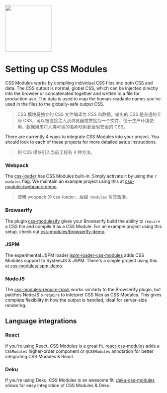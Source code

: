 <img src="https://raw.githubusercontent.com/css-modules/logos/master/css-modules-logo.png" width="150" height="150" />

# Setting up CSS Modules

CSS Modules works by compiling individual CSS files into both CSS and data. The CSS output is normal, global CSS, which can be injected directly into the browser or concatenated together and written to a file for production use. The data is used to map the human-readable names you've used in the files to the globally-safe output CSS.

> CSS 模块将独立的 CSS 文件编译为 CSS 和数据。输出的 CSS 是普通的全局 CSS，可以被直接注入到浏览器或拼接为一个文件，便于生产环境使用。数据用来将人类可读的名称映射到全局安全的 CSS。

There are currently 4 ways to integrate CSS Modules into your project. You should look to each of these projects for more detailed setup instructions. 

> 将 CSS 模块引入当前工程有 4 种方法。

### Webpack

The [css-loader](https://github.com/webpack/css-loader) has CSS Modules built-in. Simply activate it by using the `?modules` flag. We maintain an example project using this at [css-modules/webpack-demo](https://github.com/css-modules/webpack-demo).

> 使用 webpack 的 css-loader，后缀 `?modules` 将其激活。

### Browserify

The plugin [css-modulesify](https://github.com/css-modules/css-modulesify) gives your Browserify build the ability to `require` a CSS file and compile it as a CSS Module. For an example project using this setup, check out [css-modules/browserify-demo](https://github.com/css-modules/browserify-demo).

### JSPM

The experimental JSPM loader [jspm-loader-css-modules](https://github.com/geelen/jspm-loader-css-modules) adds CSS Modules support to SystemJS & JSPM. There's a simple project using this at [css-modules/jspm-demo](https://github.com/css-modules/jspm-demo).
 
### NodeJS

The [css-modules-require-hook](https://github.com/css-modules/css-modules-require-hook) works similarly to the Browserify plugin, but patches NodeJS's `require` to interpret CSS files as CSS Modules. This gives complete flexibility in how the output is handled, ideal for server-side rendering.

## Language integrations

### React

If you're using React, CSS Modules is a great fit. [react-css-modules](https://github.com/gajus/react-css-modules) adds a `CSSModules` higher-order component or `@CSSModules` annotation for better integrating CSS Modules & React.

### Deku

If you're using Deku, CSS Modules is an awesome fit. [deku-css-modules](https://github.com/StevenIseki/deku-css-modules) allows for easy integration of CSS Modules & Deku.
